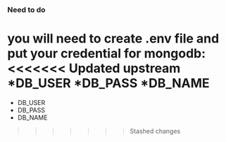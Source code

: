 ### Need to do
you will need to create .env file and put your credential for mongodb:
<<<<<<< Updated upstream
*DB_USER
*DB_PASS
*DB_NAME
=======
* DB_USER
* DB_PASS
* DB_NAME
>>>>>>> Stashed changes
